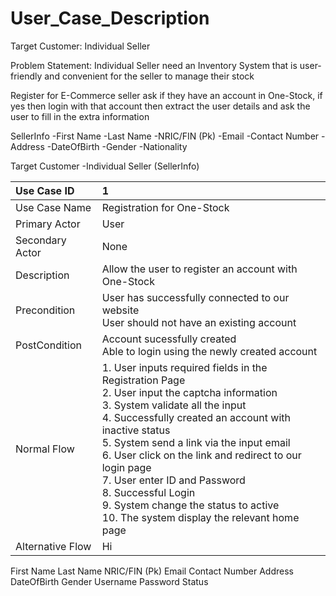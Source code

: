 # User_Case_Description
Target Customer: Individual Seller

Problem Statement: Individual Seller need an Inventory System that is user-friendly and convenient for the seller to manage their stock


Register for E-Commerce seller  ask if they have an account in One-Stock, if yes then login with that account then extract the user details and ask the user to fill in the extra information


SellerInfo
-First Name 
-Last Name
-NRIC/FIN (Pk)
-Email
-Contact Number
-Address
-DateOfBirth
-Gender
-Nationality



Target Customer
-Individual Seller (SellerInfo)

Use Case ID | 1
:---------- | :-
Use Case Name | Registration for One-Stock
Primary Actor | User
Secondary Actor | None
Description | Allow the user to register an account with One-Stock 
Precondition | User has successfully connected to our website <br/> User should not have an existing account
PostCondition | Account sucessfully created <br/> Able to login using the newly created account 
Normal Flow | 1. User inputs required fields in the Registration Page <br/> 2. User input the captcha information <br/> 3. System validate all the input <br/> 4. Successfully created an account with inactive status <br/> 5. System send a link via the input email <br/> 6. User click on the link and redirect to our login page<br/> 7. User enter ID and Password <br/> 8. Successful Login <br/> 9. System change the status to active <br/> 10. The system display the relevant home page
Alternative Flow | Hi







First Name 
Last Name
NRIC/FIN (Pk)
Email
Contact Number
Address
DateOfBirth
Gender
Username
Password
Status

